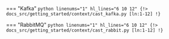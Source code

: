 === "Kafka"
    ```python linenums="1" hl_lines="6 10 12"
    {!> docs_src/getting_started/context/cast_kafka.py [ln:1-12] !}
    ```

=== "RabbitMQ"
    ```python linenums="1" hl_lines="6 10 12"
    {!> docs_src/getting_started/context/cast_rabbit.py [ln:1-12] !}
    ```